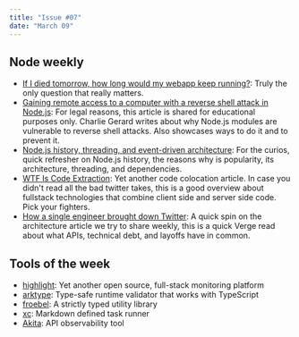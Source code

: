 ```yaml
---
title: "Issue #07"
date: "March 09"
---
```


## Node weekly

- [If I died tomorrow, how long would my webapp keep running?](https://dub.sh/tARu5Xx): Truly the only question that really matters.
- [Gaining remote access to a computer with a reverse shell attack in Node.js](https://dub.sh/7bhbj4B): For legal reasons, this article is shared for educational purposes only. Charlie Gerard writes about why Node.js modules are vulnerable to reverse shell attacks. Also showcases ways to do it and to prevent it.
- [Node.js history, threading, and event-driven architecture](https://dub.sh/7tmIbL3): For the curios, quick refresher on Node.js history, the reasons why is popularity, its architecture, threading, and dependencies.
- [WTF Is Code Extraction](https://dub.sh/8cw1yts): Yet another code colocation article. In case you didn't read all the bad twitter takes, this is a good overview about fullstack technologies that combine client side and server side code. Pick your fighters.
- [How a single engineer brought down Twitter](https://dub.sh/AGGMEew): A quick spin on the architecture article we try to share weekly, this is a quick Verge read about what APIs, technical debt, and layoffs have in common.

## Tools of the week

- [highlight](https://dub.sh/DpIVKHT): Yet another open source, full-stack monitoring platform
- [arktype](https://dub.sh/GY9MQPZ): Type-safe runtime validator that works with TypeScript
- [froebel](https://dub.sh/wW03P20): A strictly typed utility library
- [xc](https://dub.sh/NZuhgGh): Markdown defined task runner
- [Akita](https://dub.sh/j6PfjaX): API observability tool
